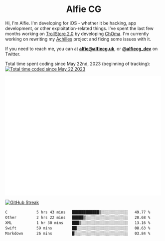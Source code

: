 <h1 align="center">Alfie CG</h1>

Hi, I'm Alfie. I'm developing for iOS - whether it be hacking, app development, or other exploitation-related things. I've spent the last few months working on [TrollStore 2.0](https://github.com/opa334/TrollStore) by developing [ChOma](https://github.com/opa334/ChOma). I'm currently working on rewriting my [Achilles](https://github.com/alfiecg24/Achilles) project and fixing some issues with it.

If you need to reach me, you can at **alfie@alfiecg.uk**, or **[@alfiecg_dev](https://twitter.com/alfiecg_dev)** on Twitter.

Total time spent coding since May 22nd, 2023 (beginning of tracking): <a href="https://wakatime.com/@61592169-b9cf-4af8-b6fa-8ac7d4369b01"><img src="https://wakatime.com/badge/user/61592169-b9cf-4af8-b6fa-8ac7d4369b01.svg" alt="Total time coded since May 22 2023" /></a>


<img align="center" src="/github-metrics.svg" alt="Metrics" width="500">

[![GitHub Streak](https://streak-stats.demolab.com/?user=alfiecg24)](https://git.io/streak-stats)

<!--START_SECTION:waka-->

```txt
C             5 hrs 43 mins   ████████████▒░░░░░░░░░░░░   49.77 %
Other         2 hrs 22 mins   █████▒░░░░░░░░░░░░░░░░░░░   20.68 %
XML           1 hr 30 mins    ███▒░░░░░░░░░░░░░░░░░░░░░   13.16 %
Swift         59 mins         ██░░░░░░░░░░░░░░░░░░░░░░░   08.63 %
Markdown      26 mins         █░░░░░░░░░░░░░░░░░░░░░░░░   03.84 %
```

<!--END_SECTION:waka-->
